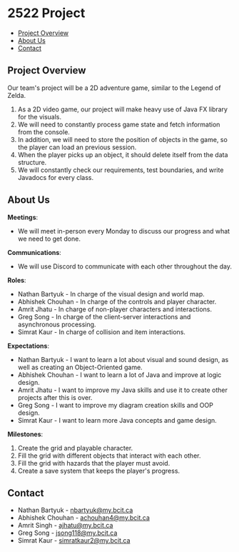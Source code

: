 # 2522 Project
* [Project Overview](#project-overview)
* [About Us](#about-us)
* [Contact](#contact)


## Project Overview
Our team's project will be a 2D adventure game, similar to the Legend of Zelda.
1. As a 2D video game, our project will make heavy use of Java FX library for the visuals.
2. We will need to constantly process game state and fetch information from the console.
3. In addition, we will need to store the position of objects in the game, so the player can load an previous session.
4. When the player picks up an object, it should delete itself from the data structure.
5. We will constantly check our requirements, test boundaries, and write Javadocs for every class.


## About Us
**Meetings**: 
  * We will meet in-person every Monday to discuss our progress and what we need to get done.

**Communications**: 
  * We will use Discord to communicate with each other throughout the day.

**Roles**:
  * Nathan Bartyuk - In charge of the visual design and world map.
  * Abhishek Chouhan - In charge of the controls and player character.
  * Amrit Jhatu - In charge of non-player characters and interactions.
  * Greg Song - In charge of the client-server interactions and asynchronous processing.
  * Simrat Kaur - In charge of collision and item interactions.

**Expectations**:
  * Nathan Bartyuk - I want to learn a lot about visual and sound design, as well as creating an Object-Oriented game.
  * Abhishek Chouhan - I want to learn a lot of Java and improve at logic design.
  * Amrit Jhatu - I want to improve my Java skills and use it to create other projects after this is over.
  * Greg Song - I want to improve my diagram creation skills and OOP design.
  * Simrat Kaur - I want to learn more Java concepts and game design.

**Milestones**:
  1. Create the grid and playable character.
  2. Fill the grid with different objects that interact with each other.
  3. Fill the grid with hazards that the player must avoid.
  4. Create a save system that keeps the player's progress.


## Contact
* Nathan Bartyuk - nbartyuk@my.bcit.ca
* Abhishek Chouhan - achouhan4@my.bcit.ca
* Amrit Singh - ajhatu@my.bcit.ca
* Greg Song - jsong118@my.bcit.ca
* Simrat Kaur - simratkaur2@my.bcit.ca
